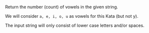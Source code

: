 Return the number (count) of vowels in the given string.

We will consider ```a, e, i, o, u``` as vowels for this Kata (but not y).

The input string will only consist of lower case letters and/or spaces.
